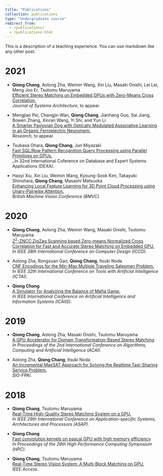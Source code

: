 ```yaml
---
title: "Publications"
collection: publications
type: "Undergraduate course"
redirect_from: 
  - /publications/
  - /publications.html
---
```


This is a description of a teaching experience. You can use markdown like any other post.

2021
====== 

* **Qiong Chang**, Aolong Zha, Weimin Wang, Xin Liu, Masaki Onishi, Lei Lei,
Meng Joo Er, Tsutomu Maruyama<br />
<ins>Efficient Stereo Matching on Embedded GPUs with Zero-Means Cross Correlation.</ins><br />
_Journal of Systems Architecture_, to appear.

* Mengjiao Pei, Changjin Wan, **Qiong Chang**, Jianhang Guo, Sai Jiang, Bowen Zhang, Xinran Wang, Yi Shi, and Yun Li<br /> 
  <ins>A Smarter Pavlovian Dog with Optically Modulated Associative Learning in an Organic
  Ferroelectric Neuromem.</ins><br /> 
  _Research_, to appear.

* Tsubasa Ohara, **Qiong Chang**, Jun Miyazaki<br /> 
<ins>Fast SQL/Row Pattern Recognition Query Processing using Parallel Primitives on GPUs.</ins><br /> 
_In 32nd International Coference on Database and Expert Systems Applications (DEXA).

* Haoyi Xiu, Xin Liu, Weimin Wang, Kyoung-Sook Kim, Takayuki Shinohara,
   **Qiong Chang**, Masashi Matsuoka<br />
   <ins>Enhancing Local Feature Learning for 3D Point Cloud Processing using Unary-Pairwise
   Attention.</ins><br />
    _British Machine Vision Conference (BMVC)_.


2020
====== 
* **Qiong Chang**, Aolong Zha, Weimin Wang, Masaki Onishi,
  Tsutomu Maruyama<br /> 
  <ins>Z<sup>2</sup>-ZNCC:ZigZag Scanning based Zero-means Normalized Cross
  Correlation for Fast and Accurate Stereo Matching on Embedded GPU.</ins><br />
  _In IEEE 38th International Conference on Computer Design (ICCD)_.

* Aolong Zha, Rongxuan Gao, **Qiong Chang**, Itsuki Noda<br /> 
  <ins> CNF Encodings for the Min-Max Multiple Traveling Salesmen Problem.</ins><br />
  _In IEEE 32th International Conference on Tools with Artificial Intelligence (ICTAI)_.


* **Qiong Chang**<br /> 
  <ins>A Simulator for Analyzing the Balance of
  Mafia Game. </ins><br />
  _In IEEE International Conference on Artificial Intelligence and Information Systems (ICAIIS)_.

2019
======

* **Qiong Chang**, Aolong Zha, Masaki Onishi, Tsutomu
  Maruyama<br /> 
  <ins>A GPU Accelerator for Domain Transformation-Based Stereo
  Matching</ins><br />
  _In Proceedings of the 2nd International Conference on Algorithms,
  Computing and Artificial Intelligence (ACAI)_.

* Aolong Zha, **Qiong Chang**, Itsuki Noda<br /> 
  <ins>An Incremental
  MaxSAT Approach for Solving the Realtime Taxi-Sharing Service Problem.</ins><br />
  _SIG-FPAI_.


2018
======

* **Qiong Chang**, Tsutomu Maruyama<br /> 
  <ins>Real-Time High-Quality Stereo Matching System on a GPU.</ins><br />
  _In IEEE 29th International Conference on
  Application-specific Systems, Architectures and Processors (ASAP)_.


* **Qiong Chang**<br /> 
  <ins>Fast
  convolution kernels on pascal GPU with high memory efficiency</ins><br />
  _In Proceedings
  of the 26th High Performance Computing Symposium (HPC)_.


* **Qiong Chang**, Tsutomu Maruyama<br /> 
  <ins>Real-Time Stereo
  Vision System: A Multi-Block Matching on GPU.</ins><br />
  _IEEE Access_.

